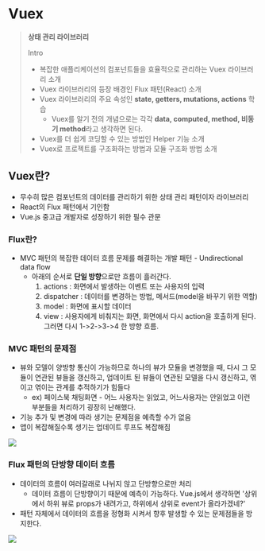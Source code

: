 # Vuex

> **상태 관리 라이브러리** 
>
> Intro
>
> * 복잡한 애플리케이션의 컴포넌트들을 효율적으로 관리하는 Vuex 라이브러리 소개
> * Vuex 라이브러리의 등장 배경인 Flux 패턴(React) 소개
> * Vuex 라이브러리의 주요 속성인 **state, getters, mutations, actions** 학습
>   * Vuex를 알기 전의 개념으로는 각각 **data, computed, method, 비동기 method**라고 생각하면 된다.
> * Vuex를 더 쉽게 코딩할 수 있는 방법인 Helper 기능 소개
> * Vuex로 프로젝트를 구조화하는 방법과 모듈 구조화 방법 소개

## Vuex란?

* 무수히 많은 컴포넌트의 데이터를 관리하기 위한 상태 관리 패턴이자 라이브러리
* React의 Flux 패턴에서 기인함
* Vue.js 중고급 개발자로 성장하기 위한 필수 관문

### Flux란?

* MVC 패턴의 복잡한 데이터 흐름 문제를 해결하는 개발 패턴 - Undirectional data flow
  * 아래의 순서로 **단일 방향**으로만 흐름이 흘러간다.
    1. actions : 화면에서 발생하는 이벤트 또는 사용자의 입력
    2. dispatcher : 데이터를 변경하는 방법, 메서드(model을 바꾸기 위한 역할)
    3. model : 화면에 표시할 데이터
    4. view : 사용자에게 비춰지는 화면, 화면에서 다시 action을 호출하게 된다. 그러면 다시 1->2->3->4 한 방향 흐름.

### MVC 패턴의 문제점

* 뷰와 모델이 양방향 통신이 가능하므로 하나의 뷰가 모듈을 변경했을 때, 다시 그 모듈이 연관된 뷰들을 갱신하고, 업데이트 된 뷰들이 연관된 모델을 다시 갱신하고, 엮이고 엮이는 관계를 추적하기가 힘들다
  * ex) 페이스북 채팅화면 - 어느 사용자는 읽었고, 어느사용자는 안읽었고 이런 부분들을 처리하기 굉장히 난해했다.
* 기능 추가 및 변경에 따라 생기는 문제점을 예측할 수가 없음
* 앱이 복잡해질수록 생기는 업데이트 루프도 복잡해짐

![](https://github.com/namjunemy/TIL/blob/master/Vue/img/06.PNG?raw=true)

### Flux 패턴의 단방향 데이터 흐름

* 데이터의 흐름이 여러갈래로 나뉘지 않고 단방향으로만 처리
  * 데이터 흐름이 단방향이기 때문에 예측이 가능하다. Vue.js에서 생각하면 '상위에서 하위 뷰로 props가 내려가고, 하위에서 상위로 event가 올라가겠네?'
* 패턴 자체에서 데이터의 흐름을 정형화 시켜서 향후 발생할 수 있는 문제점들을 방지한다.

![](https://github.com/namjunemy/TIL/blob/master/Vue/img/07.PNG?raw=true)

